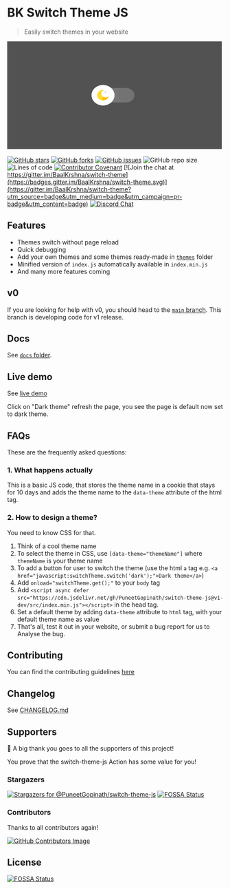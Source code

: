 # BK Switch Theme JS
> Easily switch themes in your website

<img src="img/switcher.png" alt="gif" width="500" height="250" />

[![GitHub stars](https://img.shields.io/github/stars/PuneetGopinath/switch-theme-js)](https://github.com/PuneetGopinath/switch-theme-js/stargazers)
[![GitHub forks](https://img.shields.io/github/forks/PuneetGopinath/switch-theme-js)](https://github.com/PuneetGopinath/switch-theme-js/network)
[![GitHub issues](https://img.shields.io/github/issues/PuneetGopinath/switch-theme-js)](https://github.com/PuneetGopinath/switch-theme-js/issues)
![GitHub repo size](https://img.shields.io/github/repo-size/PuneetGopinath/switch-theme-js)
![Lines of code](https://img.shields.io/tokei/lines/github/PuneetGopinath/switch-theme-js?label=total%20lines%20of%20code)
[![Contributor Covenant](https://img.shields.io/badge/Contributor%20Covenant-2.0-4baaaa.svg)](https://github.com/PuneetGopinath/switch-theme-js/blob/main/.github/CODE_OF_CONDUCT.md)
[![Join the chat at https://gitter.im/BaalKrshna/switch-theme](https://badges.gitter.im/BaalKrshna/switch-theme.svg)](https://gitter.im/BaalKrshna/switch-theme?utm_source=badge&utm_medium=badge&utm_campaign=pr-badge&utm_content=badge)
[![Discord Chat](https://img.shields.io/discord/836854115526770708?color=7289da&label=discord)](https://discord.gg/EQas36CjmN)

## Features
- Themes switch without page reload
- Quick debugging
- Add your own themes and some themes ready-made in [`themes`](https://github.com/PuneetGopinath/switch-theme-js/tree/v1-dev/themes) folder
- Minified version of `index.js` automatically available in `index.min.js`
- And many more features coming

## v0
If you are looking for help with v0, you should head to the [`main` branch](https://github.com/PuneetGopinath/switch-theme-js/tree/main).
This branch is developing code for v1 release.

## Docs
See [`docs` folder](https://github.com/PuneetGopinath/switch-theme-js/tree/main/docs).

## Live demo
See [live demo](https://puneetgopinath.github.io/switch-theme-js/)

Click on "Dark theme" refresh the page, you see the page is default now set to dark theme.

## FAQs
These are the frequently asked questions:

### 1. What happens actually
This is a basic JS code, that stores the theme name in a cookie that stays for 10 days and adds the theme name to the `data-theme` attribute of the html tag.

### 2. How to design a theme?
You need to know CSS for that.

1. Think of a cool theme name
2. To select the theme in CSS, use `[data-theme="themeName"]` where `themeName` is your theme name
3. To add a button for user to switch the theme (use the html `a` tag e.g. `<a href="javascript:switchTheme.switch('dark');">Dark theme</a>`)
4. Add `onload="switchTheme.get();"` to your `body` tag
5. Add `<script async defer src="https://cdn.jsdelivr.net/gh/PuneetGopinath/switch-theme-js@v1-dev/src/index.min.js"></script>` in the head tag.
6. Set a default theme by adding `data-theme` attribute to `html` tag, with your default theme name as value
7. That's all, test it out in your website, or submit a bug report for us to Analyse the bug.

## Contributing
You can find the contributing guidelines [here](https://github.com/PuneetGopinath/switch-theme-js/blob/main/.github/CONTRIBUTING.md)

## Changelog
See [CHANGELOG.md](https://github.com/PuneetGopinath/switch-theme-js/blob/main/CHANGELOG.md)

## Supporters
👏 A big thank you goes to all the supporters of this project!

You prove that the switch-theme-js Action has some value for you!

### Stargazers
[![Stargazers for @PuneetGopinath/switch-theme-js](https://reporoster.com/stars/PuneetGopinath/switch-theme-js)](https://github.com/PuneetGopinath/switch-theme-js/stargazers)
[![FOSSA Status](https://app.fossa.com/api/projects/git%2Bgithub.com%2FPuneetGopinath%2Fswitch-theme-js.svg?type=shield)](https://app.fossa.com/projects/git%2Bgithub.com%2FPuneetGopinath%2Fswitch-theme-js?ref=badge_shield)

### Contributors
Thanks to all contributors again!

[![GitHub Contributors Image](https://contrib.rocks/image?repo=PuneetGopinath/switch-theme-js)](https://github.com/PuneetGopinath/switch-theme-js/contributors)


## License
[![FOSSA Status](https://app.fossa.com/api/projects/git%2Bgithub.com%2FPuneetGopinath%2Fswitch-theme-js.svg?type=large)](https://app.fossa.com/projects/git%2Bgithub.com%2FPuneetGopinath%2Fswitch-theme-js?ref=badge_large)